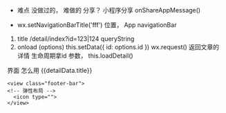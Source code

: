 - 难点
没做过的， 难做的
分享？  小程序分享
onShareAppMessage()

- wx.setNavigationBarTitle('fff')
位置， App  navigationBar
1. title
 /detail/index?id=123|124 queryString
2. onload (options)
  this.setData({
    id: options.id
  })
  wx.request() 返回文章的详情
  生命周期拿id 参数，
  this.loadDetail()

  界面  怎么用
  <import src="">
  <scroll-view scroll-y="true" enable-back-to-top="true">
    <view class="wrapper">
      <view class="header">
        <view class="title">{{detailData.title}}</view>
        <view class="info-desc cf">
          <text class="info-desc-author fl"></text>
          <text class="info-desc-date fr"></text>
        </view>
      </view>
      <view class="content">
      <!-- html -> wxml  => wxParse -->
        <template is="wxParse" data="{wxParseData:article.nodes}"></template>
      </view>
    </view>
  <!-- 底栏 -->
    <view class="footer-bar">
    <!-- 弹性布局 -->
      <icon type="">
    </view>
  </scroll-view>